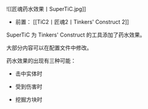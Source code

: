 ![[匠魂药水效果丨SuperTiC.jpg]]
- 前置：
 [[TiC2丨匠魂2丨Tinkers' Construct 2]]

SuperTiC 为 Tinkers' Construct 的工具添加了药水效果。

大部分内容可以在配置文件中修改。

药水效果的出现有三种可能：

- 击中实体时
    
- 受到伤害时
    
- 挖掘方块时